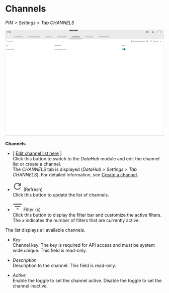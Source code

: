 # Channels

*PIM > Settings > Tab CHANNELS*

![Channels](/Assets/Screenshots/PIM/Settings/Channels/Channels.png "[Channels]")

**Channels**

- [ <u>Edit channel list here</u> ]    
  Click this button to switch to the *DataHub* module and edit the channel list or create a channel.   
  The *CHANNELS* tab is displayed (*DataHub > Settings > Tab CHANNELS*). For detailed information, see [Create a channel](/DataHub/Integration/04_ManageChannels.md#create-a-channel).

- ![Refresh](/Assets/Icons/Refresh01.png "[Refresh]") (Refresh)   
  Click this button to update the list of channels.

- ![Filter](/Assets/Icons/Filter.png "[Filter]") Filter (x)   
  Click this button to display the filter bar and customize the active filters. The *x* indicates the number of filters that are currently active.

The list displays all available channels.

- *Key*   
  Channel key. The key is required for API access and must be system wide unique. This field is read-only.

- *Description*   
  Description to the channel. This field is read-only.

- *Active*   
  Enable the toggle to set the channel active. Disable the toggle to set the channel inactive.
